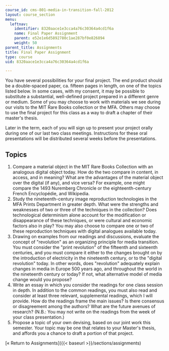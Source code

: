 ```yaml
---
course_id: cms-801-media-in-transition-fall-2012
layout: course_section
menu:
  leftnav:
    identifier: 8320aace1e3cca4a76c30364a4cd1f6a
    name: Final Paper Assignment
    parent: e52e1e6d5892780c1ae287bf0e826894
    weight: 50
parent_title: Assignments
title: Final Paper Assignment
type: course
uid: 8320aace1e3cca4a76c30364a4cd1f6a

---
```


You have several possibilities for your final project. The end product should be a double-spaced paper, ca. fifteen pages in length, on one of the topics listed below. In some cases, with my consent, it may be possible to substitute a substantial, well-defined project prepared in a different genre or medium. Some of you may choose to work with materials we see during our visits to the MIT Rare Books collection or the MFA. Others may choose to use the final project for this class as a way to draft a chapter of their master's thesis.

Later in the term, each of you will sign up to present your project orally during one of our last two class meetings. Instructions for these oral presentations will be distributed several weeks before the presentations.

Topics
------

1.  Compare a material object in the MIT Rare Books Collection with an analogous digital object today. How do the two compare in content, in access, and in meaning? What are the advantages of the material object over the digital (if any), and vice versa? For example, one might compare the 1493 Nuremberg Chronicle or the eighteenth-century French Encyclopédie, and Wikipedia.
2.  Study the nineteenth-century image reproduction technologies in the MFA Prints Department in greater depth. What were the strengths and weaknesses of two or three of the techniques in the collection? Does technological determinism alone account for the modification or disappearance of these techniques, or were cultural and economic factors also in play? You may also choose to compare one or two of these reproduction techniques with digital analogues available today.
3.  Drawing on examples from our readings and discussions, evaluate the concept of "revolution" as an organizing principle for media transition. You must consider the "print revolution" of the fifteenth and sixteenth centuries, and you must compare it either to the changes brought on by the introduction of electricity in the nineteenth century, or to the "digital revolution" today. In other words, does "revolution" adequately explain changes in media in Europe 500 years ago, and throughout the world in the nineteenth century or today? If not, what alternative model of media change would you propose?
4.  Write an essay in which you consider the readings for one class session in depth. In addition to the common readings, you must also read and consider at least three relevant, supplemental readings, which I will provide. How do the readings frame the main issues? Is there consensus or disagreement among the authors? What are the future avenues of research? (N.B.: You may not write on the readings from the week of your class presentation.)
5.  Propose a topic of your own devising, based on our joint work this semester. Your topic may be one that relates to your Master's thesis, and affords you a chance to draft a portion of that project.

[« Return to Assignments]({{< baseurl >}}/sections/assignments)